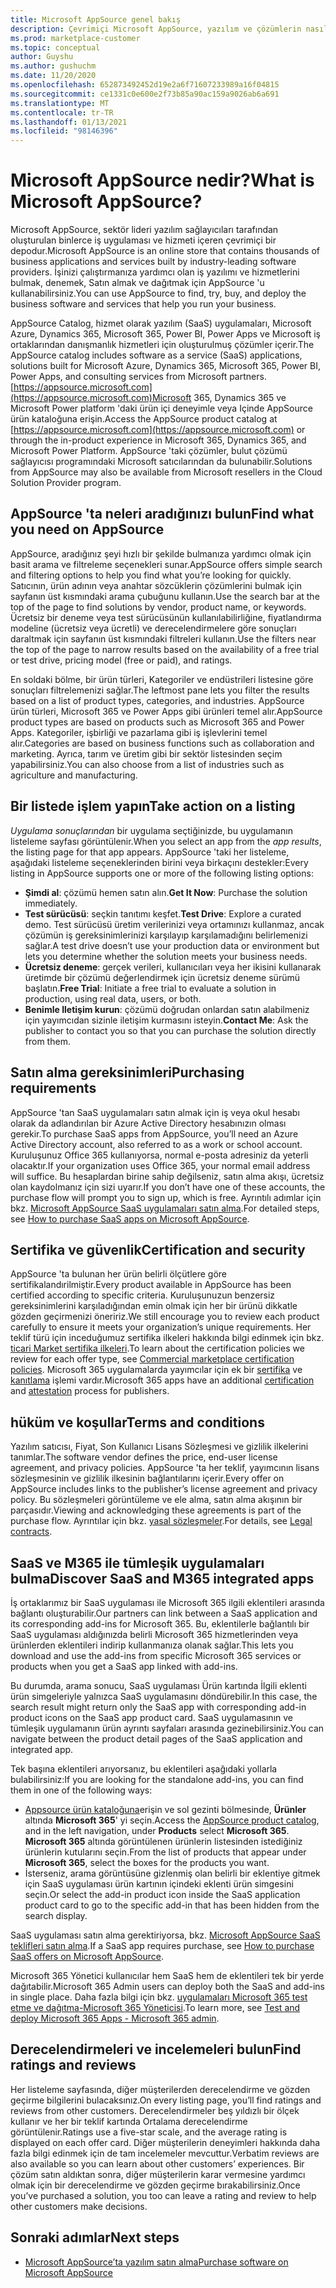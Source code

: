 ```yaml
---
title: Microsoft AppSource genel bakış
description: Çevrimiçi Microsoft AppSource, yazılım ve çözümlerin nasıl bulunacağını ve kapsamlı bir şekilde kataloğunu öğrenin.
ms.prod: marketplace-customer
ms.topic: conceptual
author: Guyshu
ms.author: gushuchm
ms.date: 11/20/2020
ms.openlocfilehash: 652873492452d19e2a6f71607233989a16f04815
ms.sourcegitcommit: ce1331c0e600e2f73b85a90ac159a9026ab6a691
ms.translationtype: MT
ms.contentlocale: tr-TR
ms.lasthandoff: 01/13/2021
ms.locfileid: "98146396"
---
```

# <a name="what-is-microsoft-appsource"></a><span data-ttu-id="f25c8-103">Microsoft AppSource nedir?</span><span class="sxs-lookup"><span data-stu-id="f25c8-103">What is Microsoft AppSource?</span></span>

<span data-ttu-id="f25c8-104">Microsoft AppSource, sektör lideri yazılım sağlayıcıları tarafından oluşturulan binlerce iş uygulaması ve hizmeti içeren çevrimiçi bir depodur.</span><span class="sxs-lookup"><span data-stu-id="f25c8-104">Microsoft AppSource is an online store that contains thousands of business applications and services built by industry-leading software providers.</span></span> <span data-ttu-id="f25c8-105">İşinizi çalıştırmanıza yardımcı olan iş yazılımı ve hizmetlerini bulmak, denemek, Satın almak ve dağıtmak için AppSource 'u kullanabilirsiniz.</span><span class="sxs-lookup"><span data-stu-id="f25c8-105">You can use AppSource to find, try, buy, and deploy the business software and services that help you run your business.</span></span>

<span data-ttu-id="f25c8-106">AppSource Catalog, hizmet olarak yazılım (SaaS) uygulamaları, Microsoft Azure, Dynamics 365, Microsoft 365, Power BI, Power Apps ve Microsoft iş ortaklarından danışmanlık hizmetleri için oluşturulmuş çözümler içerir.</span><span class="sxs-lookup"><span data-stu-id="f25c8-106">The AppSource catalog includes software as a service (SaaS) applications, solutions built for Microsoft Azure, Dynamics 365, Microsoft 365, Power BI, Power Apps, and consulting services from Microsoft partners.</span></span> <span data-ttu-id="f25c8-107">[https://appsource.microsoft.com](https://appsource.microsoft.com)Microsoft 365, Dynamics 365 ve Microsoft Power platform 'daki ürün içi deneyimle veya Içinde AppSource ürün kataloğuna erişin.</span><span class="sxs-lookup"><span data-stu-id="f25c8-107">Access the AppSource product catalog at [https://appsource.microsoft.com](https://appsource.microsoft.com) or through the in-product experience in Microsoft 365, Dynamics 365, and Microsoft Power Platform.</span></span> <span data-ttu-id="f25c8-108">AppSource 'taki çözümler, bulut çözümü sağlayıcısı programındaki Microsoft satıcılarından da bulunabilir.</span><span class="sxs-lookup"><span data-stu-id="f25c8-108">Solutions from AppSource may also be available from Microsoft resellers in the Cloud Solution Provider program.</span></span>

## <a name="find-what-you-need-on-appsource"></a><span data-ttu-id="f25c8-109">AppSource 'ta neleri aradığınızı bulun</span><span class="sxs-lookup"><span data-stu-id="f25c8-109">Find what you need on AppSource</span></span>

<span data-ttu-id="f25c8-110">AppSource, aradığınız şeyi hızlı bir şekilde bulmanıza yardımcı olmak için basit arama ve filtreleme seçenekleri sunar.</span><span class="sxs-lookup"><span data-stu-id="f25c8-110">AppSource offers simple search and filtering options to help you find what you’re looking for quickly.</span></span> <span data-ttu-id="f25c8-111">Satıcının, ürün adının veya anahtar sözcüklerin çözümlerini bulmak için sayfanın üst kısmındaki arama çubuğunu kullanın.</span><span class="sxs-lookup"><span data-stu-id="f25c8-111">Use the search bar at the top of the page to find solutions by vendor, product name, or keywords.</span></span> <span data-ttu-id="f25c8-112">Ücretsiz bir deneme veya test sürücüsünün kullanılabilirliğine, fiyatlandırma modeline (ücretsiz veya ücretli) ve derecelendirmelere göre sonuçları daraltmak için sayfanın üst kısmındaki filtreleri kullanın.</span><span class="sxs-lookup"><span data-stu-id="f25c8-112">Use the filters near the top of the page to narrow results based on the availability of a free trial or test drive, pricing model (free or paid), and ratings.</span></span>

<span data-ttu-id="f25c8-113">En soldaki bölme, bir ürün türleri, Kategoriler ve endüstrileri listesine göre sonuçları filtrelemenizi sağlar.</span><span class="sxs-lookup"><span data-stu-id="f25c8-113">The leftmost pane lets you filter the results based on a list of product types, categories, and industries.</span></span> <span data-ttu-id="f25c8-114">AppSource ürün türleri, Microsoft 365 ve Power Apps gibi ürünleri temel alır.</span><span class="sxs-lookup"><span data-stu-id="f25c8-114">AppSource product types are based on products such as Microsoft 365 and Power Apps.</span></span> <span data-ttu-id="f25c8-115">Kategoriler, işbirliği ve pazarlama gibi iş işlevlerini temel alır.</span><span class="sxs-lookup"><span data-stu-id="f25c8-115">Categories are based on business functions such as collaboration and marketing.</span></span> <span data-ttu-id="f25c8-116">Ayrıca, tarım ve üretim gibi bir sektör listesinden seçim yapabilirsiniz.</span><span class="sxs-lookup"><span data-stu-id="f25c8-116">You can also choose from a list of industries such as agriculture and manufacturing.</span></span>

## <a name="take-action-on-a-listing"></a><span data-ttu-id="f25c8-117">Bir listede işlem yapın</span><span class="sxs-lookup"><span data-stu-id="f25c8-117">Take action on a listing</span></span>

<span data-ttu-id="f25c8-118">_Uygulama sonuçlarından_ bir uygulama seçtiğinizde, bu uygulamanın listeleme sayfası görüntülenir.</span><span class="sxs-lookup"><span data-stu-id="f25c8-118">When you select an app from the _app results_, the listing page for that app appears.</span></span> <span data-ttu-id="f25c8-119">AppSource 'taki her listeleme, aşağıdaki listeleme seçeneklerinden birini veya birkaçını destekler:</span><span class="sxs-lookup"><span data-stu-id="f25c8-119">Every listing in AppSource supports one or more of the following listing options:</span></span>

- <span data-ttu-id="f25c8-120">**Şimdi al**: çözümü hemen satın alın.</span><span class="sxs-lookup"><span data-stu-id="f25c8-120">**Get It Now**: Purchase the solution immediately.</span></span>
- <span data-ttu-id="f25c8-121">**Test sürücüsü**: seçkin tanıtımı keşfet.</span><span class="sxs-lookup"><span data-stu-id="f25c8-121">**Test Drive**: Explore a curated demo.</span></span> <span data-ttu-id="f25c8-122">Test sürücüsü üretim verilerinizi veya ortamınızı kullanmaz, ancak çözümün iş gereksinimlerinizi karşılayıp karşılamadığını belirlemenizi sağlar.</span><span class="sxs-lookup"><span data-stu-id="f25c8-122">A test drive doesn’t use your production data or environment but lets you determine whether the solution meets your business needs.</span></span>
- <span data-ttu-id="f25c8-123">**Ücretsiz deneme**: gerçek verileri, kullanıcıları veya her ikisini kullanarak üretimde bir çözümü değerlendirmek için ücretsiz deneme sürümü başlatın.</span><span class="sxs-lookup"><span data-stu-id="f25c8-123">**Free Trial**: Initiate a free trial to evaluate a solution in production, using real data, users, or both.</span></span>
- <span data-ttu-id="f25c8-124">**Benimle Iletişim kurun**: çözümü doğrudan onlardan satın alabilmeniz için yayımcıdan sizinle iletişim kurmasını isteyin.</span><span class="sxs-lookup"><span data-stu-id="f25c8-124">**Contact Me**: Ask the publisher to contact you so that you can purchase the solution directly from them.</span></span>

## <a name="purchasing-requirements"></a><span data-ttu-id="f25c8-125">Satın alma gereksinimleri</span><span class="sxs-lookup"><span data-stu-id="f25c8-125">Purchasing requirements</span></span>

<span data-ttu-id="f25c8-126">AppSource 'tan SaaS uygulamaları satın almak için iş veya okul hesabı olarak da adlandırılan bir Azure Active Directory hesabınızın olması gerekir.</span><span class="sxs-lookup"><span data-stu-id="f25c8-126">To purchase SaaS apps from AppSource, you’ll need an Azure Active Directory account, also referred to as a work or school account.</span></span> <span data-ttu-id="f25c8-127">Kuruluşunuz Office 365 kullanıyorsa, normal e-posta adresiniz da yeterli olacaktır.</span><span class="sxs-lookup"><span data-stu-id="f25c8-127">If your organization uses Office 365, your normal email address will suffice.</span></span> <span data-ttu-id="f25c8-128">Bu hesaplardan birine sahip değilseniz, satın alma akışı, ücretsiz olan kaydolmanız için sizi uyarır.</span><span class="sxs-lookup"><span data-stu-id="f25c8-128">If you don’t have one of these accounts, the purchase flow will prompt you to sign up, which is free.</span></span> <span data-ttu-id="f25c8-129">Ayrıntılı adımlar için bkz. [Microsoft AppSource SaaS uygulamaları satın alma](purchase-software-appsource.md).</span><span class="sxs-lookup"><span data-stu-id="f25c8-129">For detailed steps, see [How to purchase SaaS apps on Microsoft AppSource](purchase-software-appsource.md).</span></span>

## <a name="certification-and-security"></a><span data-ttu-id="f25c8-130">Sertifika ve güvenlik</span><span class="sxs-lookup"><span data-stu-id="f25c8-130">Certification and security</span></span>

<span data-ttu-id="f25c8-131">AppSource 'ta bulunan her ürün belirli ölçütlere göre sertifikalandırilmiştir.</span><span class="sxs-lookup"><span data-stu-id="f25c8-131">Every product available in AppSource has been certified according to specific criteria.</span></span> <span data-ttu-id="f25c8-132">Kuruluşunuzun benzersiz gereksinimlerini karşıladığından emin olmak için her bir ürünü dikkatle gözden geçirmenizi öneririz.</span><span class="sxs-lookup"><span data-stu-id="f25c8-132">We still encourage you to review each product carefully to ensure it meets your organization’s unique requirements.</span></span> <span data-ttu-id="f25c8-133">Her teklif türü için inceduğumuz sertifika ilkeleri hakkında bilgi edinmek için bkz. [ticari Market sertifika ilkeleri](/legal/marketplace/certification-policies).</span><span class="sxs-lookup"><span data-stu-id="f25c8-133">To learn about the certification policies we review for each offer type, see [Commercial marketplace certification policies](/legal/marketplace/certification-policies).</span></span> <span data-ttu-id="f25c8-134">Microsoft 365 uygulamalarda yayımcılar için ek bir [sertifika](/microsoft-365-app-certification/docs/enterprise-app-certification-guide) ve [kanıtlama](/microsoft-365-app-certification/docs/enterprise-app-attestation-guide) işlemi vardır.</span><span class="sxs-lookup"><span data-stu-id="f25c8-134">Microsoft 365 apps have an additional [certification](/microsoft-365-app-certification/docs/enterprise-app-certification-guide) and [attestation](/microsoft-365-app-certification/docs/enterprise-app-attestation-guide) process for publishers.</span></span>

## <a name="terms-and-conditions"></a><span data-ttu-id="f25c8-135">hüküm ve koşullar</span><span class="sxs-lookup"><span data-stu-id="f25c8-135">Terms and conditions</span></span>

<span data-ttu-id="f25c8-136">Yazılım satıcısı, Fiyat, Son Kullanıcı Lisans Sözleşmesi ve gizlilik ilkelerini tanımlar.</span><span class="sxs-lookup"><span data-stu-id="f25c8-136">The software vendor defines the price, end-user license agreement, and privacy policies.</span></span> <span data-ttu-id="f25c8-137">AppSource 'ta her teklif, yayımcının lisans sözleşmesinin ve gizlilik ilkesinin bağlantılarını içerir.</span><span class="sxs-lookup"><span data-stu-id="f25c8-137">Every offer on AppSource includes links to the publisher’s license agreement and privacy policy.</span></span> <span data-ttu-id="f25c8-138">Bu sözleşmeleri görüntüleme ve ele alma, satın alma akışının bir parçasıdır.</span><span class="sxs-lookup"><span data-stu-id="f25c8-138">Viewing and acknowledging these agreements is part of the purchase flow.</span></span> <span data-ttu-id="f25c8-139">Ayrıntılar için bkz. [yasal sözleşmeler](legal-contracts.md).</span><span class="sxs-lookup"><span data-stu-id="f25c8-139">For details, see [Legal contracts](legal-contracts.md).</span></span>

## <a name="discover-saas-and-m365-integrated-apps"></a><span data-ttu-id="f25c8-140">SaaS ve M365 ile tümleşik uygulamaları bulma</span><span class="sxs-lookup"><span data-stu-id="f25c8-140">Discover SaaS and M365 integrated apps</span></span>

<span data-ttu-id="f25c8-141">İş ortaklarımız bir SaaS uygulaması ile Microsoft 365 ilgili eklentileri arasında bağlantı oluşturabilir.</span><span class="sxs-lookup"><span data-stu-id="f25c8-141">Our partners can link between a SaaS application and its corresponding add-ins for Microsoft 365.</span></span> <span data-ttu-id="f25c8-142">Bu, eklentilerle bağlantılı bir SaaS uygulaması aldığınızda belirli Microsoft 365 hizmetlerinden veya ürünlerden eklentileri indirip kullanmanıza olanak sağlar.</span><span class="sxs-lookup"><span data-stu-id="f25c8-142">This lets you download and use the add-ins from specific Microsoft 365 services or products when you get a SaaS app linked with add-ins.</span></span>

<span data-ttu-id="f25c8-143">Bu durumda, arama sonucu, SaaS uygulaması Ürün kartında İlgili eklenti ürün simgeleriyle yalnızca SaaS uygulamasını döndürebilir.</span><span class="sxs-lookup"><span data-stu-id="f25c8-143">In this case, the search result might return only the SaaS app with corresponding add-in product icons on the SaaS app product card.</span></span> <span data-ttu-id="f25c8-144">SaaS uygulamasının ve tümleşik uygulamanın ürün ayrıntı sayfaları arasında gezinebilirsiniz.</span><span class="sxs-lookup"><span data-stu-id="f25c8-144">You can navigate between the product detail pages of the SaaS application and integrated app.</span></span>

<span data-ttu-id="f25c8-145">Tek başına eklentileri arıyorsanız, bu eklentileri aşağıdaki yollarla bulabilirsiniz:</span><span class="sxs-lookup"><span data-stu-id="f25c8-145">If you are looking for the standalone add-ins, you can find them in one of the following ways:</span></span>

- <span data-ttu-id="f25c8-146">[Appsource ürün kataloğuna](https://appsource.microsoft.com/marketplace/apps/)erişin ve sol gezinti bölmesinde, **Ürünler** altında **Microsoft 365**' yi seçin.</span><span class="sxs-lookup"><span data-stu-id="f25c8-146">Access the [AppSource product catalog](https://appsource.microsoft.com/marketplace/apps/), and in the left navigation, under **Products** select **Microsoft 365**.</span></span> <span data-ttu-id="f25c8-147">**Microsoft 365** altında görüntülenen ürünlerin listesinden istediğiniz ürünlerin kutularını seçin.</span><span class="sxs-lookup"><span data-stu-id="f25c8-147">From the list of products that appear under **Microsoft 365**, select the boxes for the products you want.</span></span>
- <span data-ttu-id="f25c8-148">İsterseniz, arama görüntüsüne gizlenmiş olan belirli bir eklentiye gitmek için SaaS uygulaması ürün kartının içindeki eklenti ürün simgesini seçin.</span><span class="sxs-lookup"><span data-stu-id="f25c8-148">Or select the add-in product icon inside the SaaS application product card to go to the specific add-in that has been hidden from the search display.</span></span>

<span data-ttu-id="f25c8-149">SaaS uygulaması satın alma gerektiriyorsa, bkz. [Microsoft AppSource SaaS teklifleri satın alma](purchase-software-appsource.md).</span><span class="sxs-lookup"><span data-stu-id="f25c8-149">If a SaaS app requires purchase, see [How to purchase SaaS offers on Microsoft AppSource](purchase-software-appsource.md).</span></span>

<span data-ttu-id="f25c8-150">Microsoft 365 Yönetici kullanıcılar hem SaaS hem de eklentileri tek bir yerde dağıtabilir.</span><span class="sxs-lookup"><span data-stu-id="f25c8-150">Microsoft 365 Admin users can deploy both the SaaS and add-ins in single place.</span></span> <span data-ttu-id="f25c8-151">Daha fazla bilgi için bkz. [uygulamaları Microsoft 365 test etme ve dağıtma-Microsoft 365 Yöneticisi](/microsoft-365/admin/manage/test-and-deploy-microsoft-365-apps.md).</span><span class="sxs-lookup"><span data-stu-id="f25c8-151">To learn more, see [Test and deploy Microsoft 365 Apps - Microsoft 365 admin](/microsoft-365/admin/manage/test-and-deploy-microsoft-365-apps.md).</span></span>

## <a name="find-ratings-and-reviews"></a><span data-ttu-id="f25c8-152">Derecelendirmeleri ve incelemeleri bulun</span><span class="sxs-lookup"><span data-stu-id="f25c8-152">Find ratings and reviews</span></span>

<span data-ttu-id="f25c8-153">Her listeleme sayfasında, diğer müşterilerden derecelendirme ve gözden geçirme bilgilerini bulacaksınız.</span><span class="sxs-lookup"><span data-stu-id="f25c8-153">On every listing page, you’ll find ratings and reviews from other customers.</span></span> <span data-ttu-id="f25c8-154">Derecelendirmeler beş yıldızlı bir ölçek kullanır ve her bir teklif kartında Ortalama derecelendirme görüntülenir.</span><span class="sxs-lookup"><span data-stu-id="f25c8-154">Ratings use a five-star scale, and the average rating is displayed on each offer card.</span></span> <span data-ttu-id="f25c8-155">Diğer müşterilerin deneyimleri hakkında daha fazla bilgi edinmek için de tam incelemeler mevcuttur.</span><span class="sxs-lookup"><span data-stu-id="f25c8-155">Verbatim reviews are also available so you can learn about other customers’ experiences.</span></span> <span data-ttu-id="f25c8-156">Bir çözüm satın aldıktan sonra, diğer müşterilerin karar vermesine yardımcı olmak için bir derecelendirme ve gözden geçirme bırakabilirsiniz.</span><span class="sxs-lookup"><span data-stu-id="f25c8-156">Once you’ve purchased a solution, you too can leave a rating and review to help other customers make decisions.</span></span>

## <a name="next-steps"></a><span data-ttu-id="f25c8-157">Sonraki adımlar</span><span class="sxs-lookup"><span data-stu-id="f25c8-157">Next steps</span></span>

- [<span data-ttu-id="f25c8-158">Microsoft AppSource’ta yazılım satın alma</span><span class="sxs-lookup"><span data-stu-id="f25c8-158">Purchase software on Microsoft AppSource</span></span>](purchase-software-appsource.md)
